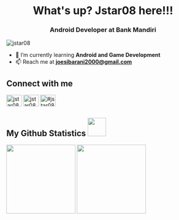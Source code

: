 <h1 align="center">What's up? Jstar08 here!!!</h1>
<h3 align="center">Android Developer at Bank Mandiri</h3>

<p align="left"> <img src="https://komarev.com/ghpvc/?username=jstar08&label=Profile%20views&color=0e75b6&style=flat" alt="jstar08" /> </p>

- 🌱 I’m currently learning **Android and Game Development**
- 📫 Reach me at **joesibarani2000@gmail.com**

<h2 align="left">Connect with me</h2>
<p align="left">
<a href="https://www.linkedin.com/in/joe-sibarani/" target="blank"><img align="center" src="https://raw.githubusercontent.com/rahuldkjain/github-profile-readme-generator/master/src/images/icons/Social/linked-in-alt.svg" alt="jstar08" height="30" width="40" /></a>
<a href="https://www.instagram.com/jstar08_tnt" target="blank"><img align="center" src="https://raw.githubusercontent.com/rahuldkjain/github-profile-readme-generator/master/src/images/icons/Social/instagram.svg" alt="jstar08" height="30" width="40" /></a>
<a href="https://discord.gg/#jstar087808" target="blank"><img align="center" src="https://raw.githubusercontent.com/rahuldkjain/github-profile-readme-generator/master/src/images/icons/Social/discord.svg" alt="#jstar087808" height="30" width="40" /></a>
</p>

<h2 align="left">My Github Statistics <img src = "https://media.giphy.com/media/RVWSqOsgDAq0W3051o/giphy.gif" width = 48px> </h2>
<p>
  <img height="180em" src="https://github-readme-stats-eight-theta.vercel.app/api?username=jstar08&show_icons=true&theme=dark&include_all_commits=true&count_private=true"/>
  <img height="180em" src="https://github-readme-stats-eight-theta.vercel.app/api/top-langs/?username=jstar08&layout=compact&langs_count=8&theme=dark"/>
</p>

